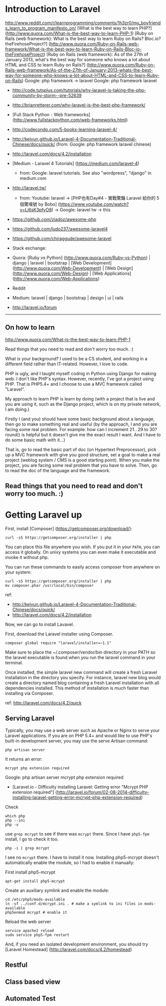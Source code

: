 # Introduction to Laravel

http://www.reddit.com/r/learnprogramming/comments/1h3zr0/my_boyfriends_learn_to_program_manifesto_on/
[What  is the best way to learn PHP?] (http://www.quora.com/What-is-the-best-way-to-learn-PHP-1)
[Ruby on Rails (web framework): What is the best way to learn Ruby on Rails? Bloc.io? theFirehoseProject?] (http://www.quora.com/Ruby-on-Rails-web-framework/What-is-the-best-way-to-learn-Ruby-on-Rails-Bloc-io-theFirehoseProject)
[Ruby on Rails (web framework): As of the 27th of January 2013, what's the best way for someone who knows a lot about HTML and CSS to learn Ruby on Rails?] (http://www.quora.com/Ruby-on-Rails-web-framework/As-of-the-27th-of-January-2013-whats-the-best-way-for-someone-who-knows-a-lot-about-HTML-and-CSS-to-learn-Ruby-on-Rails)
Google: php framework -> laravel
Google: php framework laravel
* http://code.tutsplus.com/tutorials/why-laravel-is-taking-the-php-community-by-storm--pre-52639
* http://brianretterer.com/why-laravel-is-the-best-php-framework/
* [Full Stack Python - Web frameworks] (http://www.fullstackpython.com/web-frameworks.html) 
* http://codecondo.com/5-books-learning-laravel-4/
* http://kejyun.github.io/Laravel-4-Documentation-Traditional-Chinese/docs/quick/ (from: Google: php framework laravel chinese)
* http://laravel.com/docs/4.2/installation
* [Medium - Laravel 4 Tutorials] (https://medium.com/laravel-4)
    * from: Google: laravel tutorials. See also "wordpress", "django" in medium.com
* http://laravel.tw/
    * from: Youtube: laravel -> [PHP也有Day#4 - 實戰驚豔 Laravel 給你的 5 個驚嘆號 by Bobo] (https://www.youtube.com/watch?v=Lj6sK3pfyO8) -> Google: laravel tw -> this
* https://github.com/ziadoz/awesome-php
* https://github.com/ludo237/awesome-laravel4
* https://github.com/chiraggude/awesome-laravel

* Stack exchange: 
* Quora:  [Ruby vs Python] (http://www.quora.com/Ruby-vs-Python) | django | laravel | bootstrap | [Web Development] (http://www.quora.com/Web-Development) | [Web Design] (http://www.quora.com/Web-Design) | [Web Applications] (http://www.quora.com/Web-Applications)
* Reddit
* Medium: laravel | django | bootstrap | design | ui | rails
* http://laravel.io/forum


----
## On how to learn

http://www.quora.com/What-is-the-best-way-to-learn-PHP-1

Read things that you need to read and don't worry too much. :)

What is your background? I used to be a CS student, and working in a different field rather than IT-related. However, I love to code.

PHP is ugly, and I taught myself codnig in Python using Django for making web. I don't like PHP's syntax. However, recently, I've got a project using PHP. That is PHP5.4+ and I choose to use a MVC framework called "Laravel".

My approach to learn PHP is learn by doing (with a project that is live and you are using it, such as the Django project, which is on my private network, I am doing.)

Firstly I (and you) should have some basic background about a language, then go to make something real and useful (by the approach, I and you are facing some real problem. For example: how can I increment 21...29 to 30? round() is helpful but it doesn't give me the exact result I want. And I have to do some basic math with it...)

That is, go to read the basic part of doc (on Hypertext Preprocessor), pick up a MVC framework with give you good structure, set a goal to make a real project (weblog system / CMS is a good starting point). When you make the project, you are facing some real problem that you have to solve. Then, go to read the doc of the language and the framework.

Read things that you need to read and don't worry too much. :)
----

# Getting Laravel up


First, install [Composer] (https://getcomposer.org/download/):

    curl -sS https://getcomposer.org/installer | php

You can place this file anywhere you wish. If you put it in your `PATH`, you can access it globally. On unixy systems you can even make it executable and invoke it without php.

You can run these commands to easily access composer from anywhere on your system:

    curl -sS https://getcomposer.org/installer | php
    mv composer.phar /usr/local/bin/composer

ref:
* http://kejyun.github.io/Laravel-4-Documentation-Traditional-Chinese/docs/quick/
* http://laravel.com/docs/4.2/installation

Now, we can go to install Lavavel.

First, download the Laravel installer using Composer.

    composer global require "laravel/installer=~1.1"

Make sure to place the ~/.composer/vendor/bin directory in your PATH so the laravel executable is found when you run the laravel command in your terminal.

Once installed, the simple laravel new command will create a fresh Laravel installation in the directory you specify. For instance, laravel new blog would create a directory named blog containing a fresh Laravel installation with all dependencies installed. This method of installation is much faster than installing via Composer.

ref:
http://laravel.com/docs/4.2/quick

## Serving Laravel

Typically, you may use a web server such as Apache or Nginx to serve your Laravel applications. If you are on PHP 5.4+ and would like to use PHP's built-in development server, you may use the serve Artisan command:

    php artisan server

It returns an error:

    mcrypt php extension required

Google: php artisan server mcrypt php extension required
* [Laravel.io - Difficulty installing Laravel: Getting error "Mcrypt PHP extension required"] (http://laravel.io/forum/02-08-2014-difficulty-installing-laravel-getting-error-mcrypt-php-extension-required)

Check 

    which php
    php --ini
    php -v

use `grep mcrypt` to see if there was `mcrypt` there. Since I have `php5-fpm` install, I go to check it too.

    php -i | grep mcrypt

I see no  `mcrypt` there. I have to install it now. 
Installing php5-mcrypt doesn't automatically enable the module, so I had to enable it manually:

First install php5-mcrypt

    apt-get install php5-mcrypt

Create an auxiliary symlink and enable the module:

    cd /etc/php5/mods-available
    ln -sf ../conf.d/mcrypt.ini . # make a symlink to ini files in mods-available
    php5enmod mcrypt # enable it

Reload the web server

    service apache2 reload
    sudo service php5-fpm restart



And, if you need an isolated development environment, you should try [Laravel Homestead] (http://laravel.com/docs/4.2/homestead)

## Restful

## Class based view

## Automated Test


